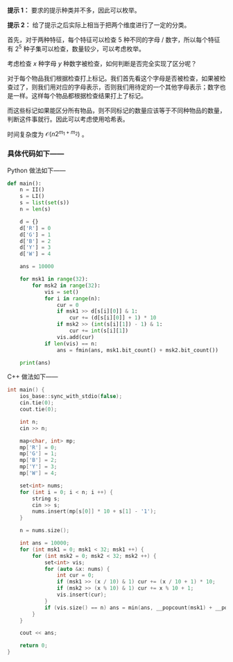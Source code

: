 **提示 1：** 要求的提示种类并不多，因此可以枚举。

**提示 2：** 给了提示之后实际上相当于把两个维度进行了一定的分类。

首先，对于两种特征，每个特征可以检查 $5$ 种不同的字母 / 数字，所以每个特征有 $2^5$ 种子集可以检查，数量较少，可以考虑枚举。

考虑检查 $x$ 种字母 $y$ 种数字被检查，如何判断是否完全实现了区分呢？

对于每个物品我们根据检查打上标记。我们首先看这个字母是否被检查，如果被检查过了，则我们用对应的字母表示，否则我们用待定的一个其他字母表示；数字也是一样。这样每个物品都根据检查结果打上了标记。

而这些标记如果能区分所有物品，则不同标记的数量应该等于不同种物品的数量，判断这件事就行。因此可以考虑使用哈希表。

时间复杂度为 $\mathcal{O}(n2^{m_1+m_2})$ 。

### 具体代码如下——

Python 做法如下——

```Python []
def main():
    n = II()
    s = LI()
    s = list(set(s))
    n = len(s)

    d = {}
    d['R'] = 0
    d['G'] = 1
    d['B'] = 2
    d['Y'] = 3
    d['W'] = 4

    ans = 10000

    for msk1 in range(32):
        for msk2 in range(32):
            vis = set()
            for i in range(n):
                cur = 0
                if msk1 >> d[s[i][0]] & 1:
                    cur += (d[s[i][0]] + 1) * 10
                if msk2 >> (int(s[i][1]) - 1) & 1:
                    cur += int(s[i][1])
                vis.add(cur)
            if len(vis) == n:
                ans = fmin(ans, msk1.bit_count() + msk2.bit_count())

    print(ans)
```

C++ 做法如下——

```cpp []
int main() {
    ios_base::sync_with_stdio(false);
    cin.tie(0);
    cout.tie(0);

    int n;
    cin >> n;

    map<char, int> mp;
    mp['R'] = 0;
    mp['G'] = 1;
    mp['B'] = 2;
    mp['Y'] = 3;
    mp['W'] = 4;

    set<int> nums;
    for (int i = 0; i < n; i ++) {
        string s;
        cin >> s;
        nums.insert(mp[s[0]] * 10 + s[1] - '1');
    }

    n = nums.size();

    int ans = 10000;
    for (int msk1 = 0; msk1 < 32; msk1 ++) {
        for (int msk2 = 0; msk2 < 32; msk2 ++) {
            set<int> vis;
            for (auto &x: nums) {
                int cur = 0;
                if (msk1 >> (x / 10) & 1) cur += (x / 10 + 1) * 10;
                if (msk2 >> (x % 10) & 1) cur += x % 10 + 1;
                vis.insert(cur);
            }
            if (vis.size() == n) ans = min(ans, __popcount(msk1) + __popcount(msk2));
        }
    }

    cout << ans;

    return 0;
}
```